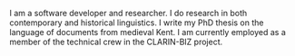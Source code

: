 I am a software developer and researcher. I do research in both contemporary and historical linguistics.
I write my PhD thesis on the language of documents from medieval Kent.
I am currently employed as a member of the technical crew in the CLARIN-BIZ project.
